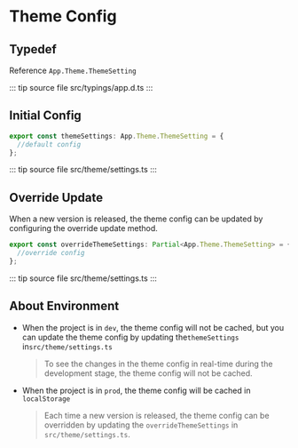 # Theme Config

## Typedef

Reference `App.Theme.ThemeSetting`

::: tip source file
src/typings/app.d.ts
:::

## Initial Config

```ts
export const themeSettings: App.Theme.ThemeSetting = {
  //default config
};
```

::: tip source file
src/theme/settings.ts
:::

## Override Update

When a new version is released, the theme config can be updated by configuring the override update method.

```ts
export const overrideThemeSettings: Partial<App.Theme.ThemeSetting> = {
  //override config
};
```

::: tip source file
src/theme/settings.ts
:::

## About Environment

- When the project is in `dev`, the theme config will not be cached, but you can update the theme config by updating the`themeSettings` in`src/theme/settings.ts`

  > To see the changes in the theme config in real-time during the development stage, the theme config will not be cached.

- When the project is in `prod`, the theme config will be cached in `localStorage`

  > Each time a new version is released, the theme config can be overridden by updating the `overrideThemeSettings` in `src/theme/settings.ts`.
